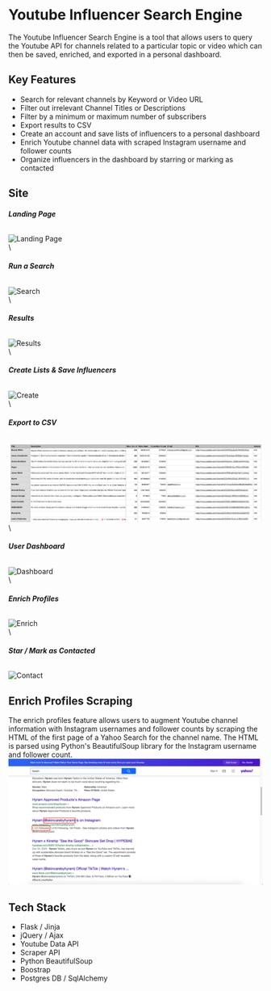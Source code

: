 # Youtube Influencer Search Engine

The Youtube Influencer Search Engine is a tool that allows users to query the Youtube API for channels related to a particular topic or video which can then be saved, enriched, and exported in a personal dashboard. 

## Key Features

- Search for relevant channels by Keyword or Video URL
- Filter out irrelevant Channel Titles or Descriptions 
- Filter by a minimum or maximum number of subscribers
- Export results to CSV
- Create an account and save lists of influencers to a personal dashboard 
- Enrich Youtube channel data with scraped Instagram username and follower counts
- Organize influencers in the dashboard by starring or marking as contacted

## Site

###### **Landing Page**
![Landing Page](/demo/landing_page.gif)
\
\
###### **Run a Search**
![Search](/demo/search.gif)
\
\
###### **Results**
![Results](/demo/results.gif)
\
\
###### **Create Lists & Save Influencers**
![Create](/demo/create_list.gif)
\
\
###### **Export to CSV**
![CSV](/demo/csv.png)
\
\
###### **User Dashboard**
![Dashboard](/demo/dashboard.gif)
\
\
###### **Enrich Profiles**
![Enrich](/demo/enrich.gif)
\
\
###### **Star / Mark as Contacted**
![Contact](/demo/contact.gif)

## Enrich Profiles Scraping
The enrich profiles feature allows users to augment Youtube channel information with Instagram usernames and follower counts by scraping the HTML of the first page of a Yahoo Search for the channel name. The HTML is parsed using Python's BeautifulSoup library for the Instagram username and follower count. 
\
![Scrape](/demo/yahoo_search.png)


## Tech Stack

- Flask / Jinja
- jQuery / Ajax
- Youtube Data API
- Scraper API
- Python BeautifulSoup
- Boostrap 
- Postgres DB / SqlAlchemy




